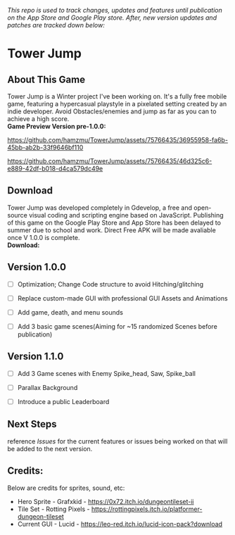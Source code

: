 *This repo is used to track changes, updates and features until publication on the App Store and Google Play store. After, new version updates and patches are tracked down below:*


# Tower Jump

## About This Game
Tower Jump is a Winter project I've been working on. It's a fully free mobile game, featuring a hypercasual playstyle in a pixelated setting created by an indie developer. Avoid Obstacles/enemies and jump as far as you can to achieve a high score.
</br>**Game Preview Version pre-1.0.0:**<br>


https://github.com/hamzmu/TowerJump/assets/75766435/36955958-fa6b-45bb-ab2b-33f9646bf110


https://github.com/hamzmu/TowerJump/assets/75766435/46d325c6-e889-42df-b018-d4ca579dc49e

## Download
Tower Jump was developed completely in Gdevelop, a free and open-source visual coding and scripting engine based on JavaScript. Publishing of this game on the Google Play Store and App Store has been delayed to summer due to school and work. Direct Free APK will be made avaliable once V 1.0.0 is complete. </br>**Download:**<br> 

## Version 1.0.0
- [ ] Optimization; Change Code structure to avoid Hitching/glitching 
- [ ] Replace custom-made GUI with professional GUI Assets and Animations
- [ ] Add game, death, and menu sounds
- [ ] Add 3 basic game scenes(Aiming for ~15 randomized Scenes before publication)


## Version 1.1.0
- [ ] Add 3 Game scenes with Enemy Spike_head, Saw, Spike_ball
- [ ] Parallax Background
- [ ] Introduce a public Leaderboard


## Next Steps
reference *Issues* for the current features or issues being worked on that will be added to the next version.

## Credits:
Below are credits for sprites, sound, etc:
* Hero Sprite  - Grafxkid - https://0x72.itch.io/dungeontileset-ii
* Tile Set - Rotting Pixels - https://rottingpixels.itch.io/platformer-dungeon-tileset
* Current GUI - Lucid - https://leo-red.itch.io/lucid-icon-pack?download

